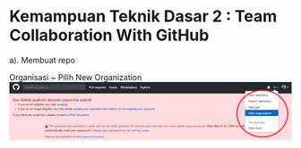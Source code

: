 # Kemampuan Teknik Dasar 2 : Team Collaboration With GitHub

a). Membuat repo

Organisasi
 ~ Pilih New Organization
![praktik 1](https://github.com/FatkhanZakia/rhymes/blob/master/pictures/picture1.png)

